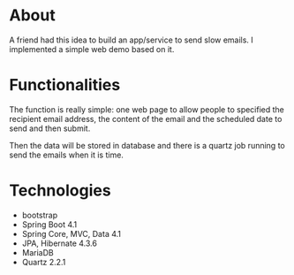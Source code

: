 # About

A friend had this idea to build an app/service to send slow emails. I implemented a simple web demo based on it.

# Functionalities
The function is really simple: one web page to allow people to specified the recipient email address, the content of the email and the scheduled date to send and then submit.

Then the data will be stored in database and there is a quartz job running to send the emails when it is time.

# Technologies
- bootstrap
- Spring Boot 4.1
- Spring Core, MVC, Data 4.1
- JPA, Hibernate 4.3.6
- MariaDB
- Quartz 2.2.1